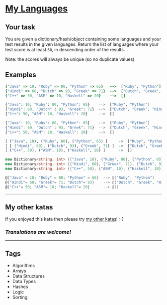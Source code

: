 # [My Languages](https://www.codewars.com/kata/5b16490986b6d336c900007d)

## Your task

You are given a dictionary/hash/object containing some languages and your test results in the given languages. Return the list of languages where your test score is at least `60`, in descending order of the results.

Note: the scores will always be unique (so no duplicate values)

## Examples

```ruby
{"Java" => 10, "Ruby" => 80, "Python" => 65}   -->  ["Ruby", "Python"]
{"Hindi" => 60, "Dutch" => 93, "Greek" => 71}  -->  ["Dutch", "Greek", "Hindi"]
{"C++" => 50, "ASM" => 10, "Haskell" => 20}    -->  []
```

```python
{"Java": 10, "Ruby": 80, "Python": 65}    -->  ["Ruby", "Python"]
{"Hindi": 60, "Dutch" : 93, "Greek": 71}  -->  ["Dutch", "Greek", "Hindi"]
{"C++": 50, "ASM": 10, "Haskell": 20}     -->  []
```

```javascript
{"Java": 10, "Ruby": 80, "Python": 65}    -->  ["Ruby", "Python"]
{"Hindi": 60, "Dutch" : 93, "Greek": 71}  -->  ["Dutch", "Greek", "Hindi"]
{"C++": 50, "ASM": 10, "Haskell": 20}     -->  []
```

```haskell
[ ("Java", 10), ("Ruby", 80), ("Python", 65) ]     ->  ["Ruby", "Python"]
[ [ ("Hindi", 60), ("Dutch", 93), ("Greek", 71) ]  ->  ["Dutch", "Greek", "Hindi"]
[ ("C++", 50), ("ASM", 10), ("Haskell", 20) ]      ->  []
```

```csharp
new Dictionary<string, int> {{"Java", 10}, {"Ruby", 80}, {"Python", 65}} => {"Ruby", "Python"}
new Dictionary<string, int> {{"Hindi", 60}, {"Greek", 71}, {"Dutch", 93}} => {"Dutch", "Greek", "Hindi"}
new Dictionary<string, int> {{"C++", 50}, {"ASM", 10}, {"Haskell", 20}} => {}
```

```powershell
@{"Java" = 10; "Ruby" = 80; "Python" = 65}  --> @("Ruby", "Python")
@{"Hindi"= 60; "Greek"= 71; "Dutch"= 93}    --> @("Dutch", "Greek", "Hindi")
@{"C++"= 50; "ASM"= 10; "Haskell"= 20}      --> @()
```

---

## My other katas

If you enjoyed this kata then please try [my other katas](https://www.codewars.com/collections/katas-created-by-anter69)! :-)

### _Translations are welcome!_

---

## Tags

- Algorithms
- Arrays
- Data Structures
- Data Types
- Hashes
- Logic
- Sorting
